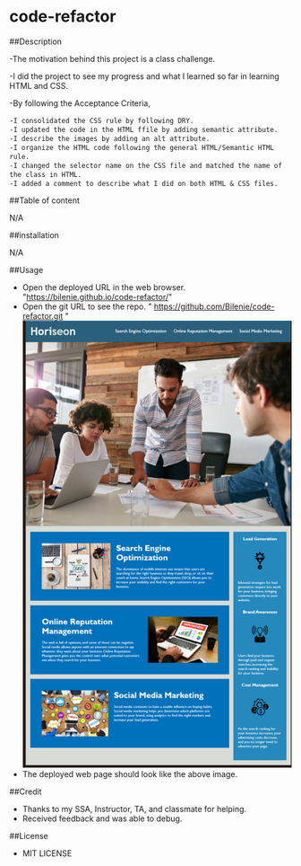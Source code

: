 # code-refactor
##Description

-The motivation behind this project is a class challenge.

-I did the project to see my progress and what I learned so far in learning HTML and CSS.

-By following the Acceptance Criteria, 

    -I consolidated the CSS rule by following DRY.
    -I updated the code in the HTML ffile by adding semantic attribute.
    -I describe the images by adding an alt attribute.
    -I organize the HTML code following the general HTML/Semantic HTML rule.
    -I changed the selector name on the CSS file and matched the name of the class in HTML.
    -I added a comment to describe what I did on both HTML & CSS files.
    

##Table of content

N/A

##installation

N/A

##Usage
  - Open the deployed URL in the web browser. "https://bilenie.github.io/code-refactor/"
  - Open the git URL to see the repo. " https://github.com/Bilenie/code-refactor.git "
![alt text](./assets/images/code-refactor-image.jpg)
  - The deployed web page should look like the above image.

##Credit

  - Thanks to my SSA, Instructor, TA, and classmate for helping.
  - Received feedback and was able to debug.

##License

 - MIT LICENSE
